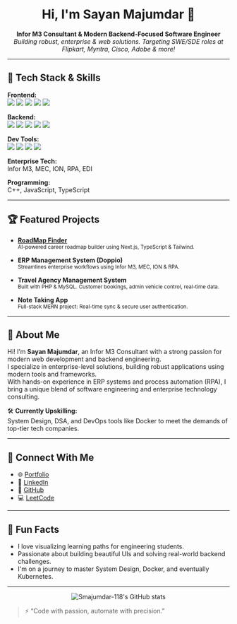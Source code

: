 <!-- Profile README for Sayan Majumdar (@Smajumdar-118) -->

<h1 align="center">Hi, I'm Sayan Majumdar 👋</h1>
<p align="center">
  <b>Infor M3 Consultant & Modern Backend-Focused Software Engineer</b><br>
  <i>Building robust, enterprise & web solutions. Targeting SWE/SDE roles at Flipkart, Myntra, Cisco, Adobe & more!</i>
</p>

---

## 🚀 Tech Stack & Skills

**Frontend:**  
<img src="https://img.shields.io/badge/React.js-20232A?style=flat&logo=react" /> <img src="https://img.shields.io/badge/Next.js-000?style=flat&logo=next.js" /> <img src="https://img.shields.io/badge/TypeScript-3178C6?style=flat&logo=typescript" /> <img src="https://img.shields.io/badge/Tailwind_CSS-38B2AC?style=flat&logo=tailwind-css" /> <img src="https://img.shields.io/badge/Framer_Motion-0055FF?style=flat&logo=framer" />

**Backend:**  
<img src="https://img.shields.io/badge/Node.js-339933?style=flat&logo=node.js" /> <img src="https://img.shields.io/badge/Express.js-000?style=flat&logo=express" /> <img src="https://img.shields.io/badge/MongoDB-47A248?style=flat&logo=mongodb" /> <img src="https://img.shields.io/badge/MySQL-4479A1?style=flat&logo=mysql" /> <img src="https://img.shields.io/badge/PHP-777BB4?style=flat&logo=php" />

**Dev Tools:**  
<img src="https://img.shields.io/badge/Git-F05032?style=flat&logo=git" /> <img src="https://img.shields.io/badge/Docker-2496ED?style=flat&logo=docker" /> <img src="https://img.shields.io/badge/Postman-FF6C37?style=flat&logo=postman" /> <img src="https://img.shields.io/badge/REST_APIs-FF6F00?style=flat" />

**Enterprise Tech:**  
Infor M3, MEC, ION, RPA, EDI

**Programming:**  
C++, JavaScript, TypeScript

---

## 🏆 Featured Projects

- **[RoadMap Finder](https://roadmap-finder.vercel.app/)**  
  <sub>AI-powered career roadmap builder using Next.js, TypeScript & Tailwind.</sub>

- **ERP Management System (Doppio)**  
  <sub>Streamlines enterprise workflows using Infor M3, MEC, ION & RPA.</sub>

- **Travel Agency Management System**  
  <sub>Built with PHP & MySQL. Customer bookings, admin vehicle control, real-time data.</sub>

- **Note Taking App**  
  <sub>Full-stack MERN project: Real-time sync & secure user authentication.</sub>

---

## 📘 About Me

Hi! I’m **Sayan Majumdar**, an Infor M3 Consultant with a strong passion for modern web development and backend engineering.  
I specialize in enterprise-level solutions, building robust applications using modern tools and frameworks.  
With hands-on experience in ERP systems and process automation (RPA), I bring a unique blend of software engineering and enterprise technology consulting.

🛠️ **Currently Upskilling:**  
System Design, DSA, and DevOps tools like Docker to meet the demands of top-tier tech companies.

---

## 🔗 Connect With Me

- 🌐 [Portfolio](https://smajumdar-portfolio.vercel.app)
- 💼 [LinkedIn](https://linkedin.com/in/sayan-majumdar-01ab62259)
- 🧠 [GitHub](https://github.com/Smajumdar-118)
- 💻 [LeetCode](https://leetcode.com/u/SMajumdar4444/)

---

## 🎯 Fun Facts

- I love visualizing learning paths for engineering students.
- Passionate about building beautiful UIs and solving real-world backend challenges.
- I'm on a journey to master System Design, Docker, and eventually Kubernetes.

---

<p align="center">
  <img src="https://github-readme-stats.vercel.app/api?username=Smajumdar-118&show_icons=true&theme=radical" alt="Smajumdar-118's GitHub stats" />
</p>


> ⚡ “Code with passion, automate with precision.”
